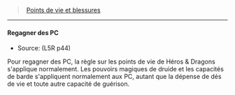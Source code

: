 ﻿> [Points de vie et blessures](hd_l5r_hitpoints.md)

---

#### Regagner des PC

- Source: (L5R p44)

Pour regagner des PC, la règle sur les points de vie de Héros & Dragons s'applique normalement. Les pouvoirs magiques de druide et les capacités de barde s'appliquent normalement aux PC, autant que la dépense de dés de vie et toute autre capacité de guérison.

